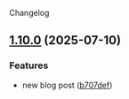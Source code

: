 Changelog
## [1.10.0](https://github.com/njfamirm/blog/compare/v1.9.5...v1.10.0) (2025-07-10)


### Features

* new blog post ([b707def](https://github.com/njfamirm/blog/commit/b707defb6681d021f39d29383f11b2258dc0c9de))
